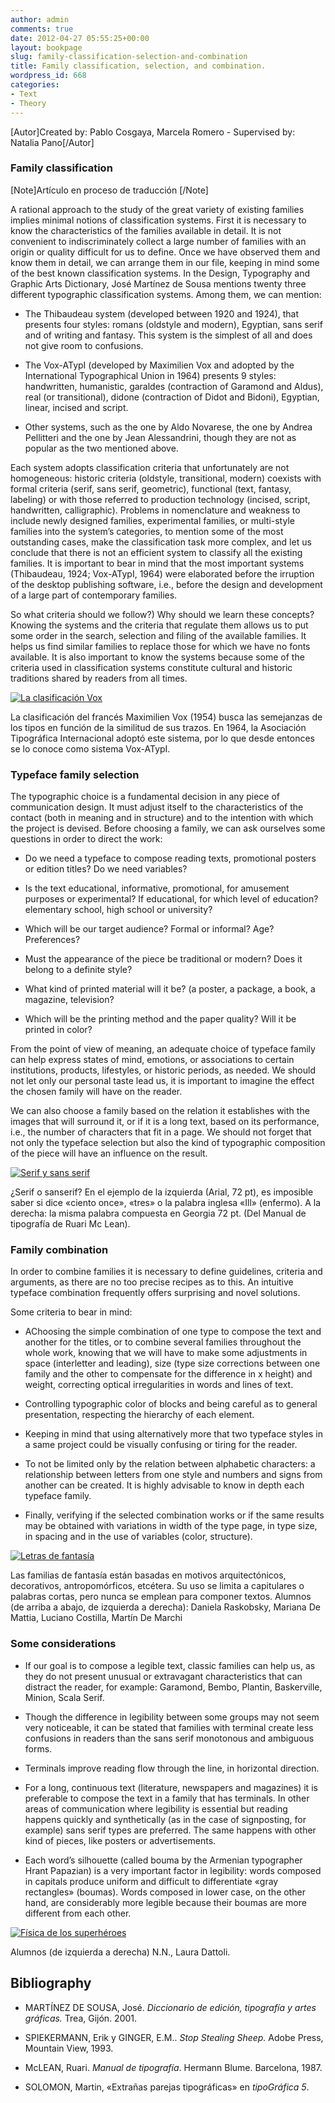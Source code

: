 ```yaml
---
author: admin
comments: true
date: 2012-04-27 05:55:25+00:00
layout: bookpage
slug: family-classification-selection-and-combination
title: Family classification, selection, and combination.
wordpress_id: 668
categories:
- Text
- Theory
---
```


[Autor]Created by: Pablo Cosgaya, Marcela Romero - Supervised by: Natalia Pano[/Autor]


### Family classification



[Note]Artículo en proceso de traducción [/Note]

A rational approach to the study of the great variety of existing families implies minimal notions of classification systems. First it is necessary to know the characteristics of the families available in detail. It is not convenient to indiscriminately collect a large number of families with an origin or quality difficult for us to define. Once we have observed them and know them in detail, we can arrange them in our file, keeping in mind some of the best known classification systems. In the Design, Typography and Graphic Arts Dictionary, José Martínez de Sousa mentions twenty three different typographic classification systems. Among them, we can mention:



	
  * The Thibaudeau system (developed between 1920 and 1924), that presents four styles: romans (oldstyle and modern), Egyptian, sans serif and of writing and fantasy. This system is the simplest of all and does not give room to confusions.

	
  * The Vox-ATypI (developed by Maximilien Vox and adopted by the International Typographical Union in 1964) presents 9 styles: handwritten, humanistic, garaldes (contraction of Garamond and Aldus), real (or transitional), didone (contraction of Didot and Bidoni), Egyptian, linear, incised and script.

	
  * Other systems, such as the one by Aldo Novarese, the one by Andrea Pellitteri and the one by Jean Alessandrini, though they are not as popular as the two mentioned above.


Each system adopts classification criteria that unfortunately are not homogeneous: historic criteria (oldstyle, transitional, modern) coexists with formal criteria (serif, sans serif, geometric), functional (text, fantasy, labeling) or with those referred to production technology (incised, script, handwritten, calligraphic). Problems in nomenclature and weakness to include newly designed families, experimental families, or multi-style families into the system’s categories, to mention some of the most outstanding cases, make the classification task more complex, and let us conclude that there is not an efficient system to classify all the existing families. It is important to bear in mind that the most important systems (Thibaudeau, 1924; Vox-ATypI, 1964) were elaborated before the irruption of the desktop publishing software, i.e., before the design and development of a large part of contemporary families. 

So what criteria should we follow?) Why should we learn these concepts? Knowing the systems and the criteria that regulate them allows us to put some order in the search, selection and filing of the available families. It helps us find similar families to replace those for which we have no fonts available. It is also important to know the systems because some of the criteria used in classification systems constitute cultural and historic traditions shared by readers from all times.

[![La clasificación Vox](http://www.oert.org/wp-content/uploads/2012/08/T03A_01_vox.jpg)](http://www.oert.org/wp-content/uploads/2012/08/T03A_01_vox.jpg)

<p class="caption">La clasificación del francés Maximilien Vox (1954) busca las semejanzas de los tipos en función de la similitud de sus trazos. En 1964, la Asociación Tipográfica Internacional adoptó este sistema, por lo que desde entonces se lo conoce como sistema Vox-ATypI.</p>


### Typeface family selection


The typographic choice is a fundamental decision in any piece of communication design. It must adjust itself to the characteristics of the contact (both in meaning and in structure) and to the intention with which the project is devised. Before choosing a family, we can ask ourselves some questions in order to direct the work: 



	
  * Do we need a typeface to compose reading texts, promotional posters or edition titles? Do we need variables? 

	
  * Is the text educational, informative, promotional, for amusement purposes or experimental? If educational, for which level of education? elementary school, high school or university?

	
  * Which will be our target audience? Formal or informal? Age? Preferences?

	
  * Must the appearance of the piece be traditional or modern? Does it belong to a definite style?

	
  * What kind of printed material will it be? (a poster, a package, a book, a magazine, television?

	
  * Which will be the printing method and the paper quality? Will it be printed in color?


From the point of view of meaning, an adequate choice of typeface family can help express states of mind, emotions, or associations to certain institutions, products, lifestyles, or historic periods, as needed. We should not let only our personal taste lead us, it is important to imagine the effect the chosen family will have on the reader. 

We can also choose a family based on the relation it establishes with the images that will surround it, or if it is a long text, based on its performance, i.e., the number of characters that fit in a page. We should not forget that not only the typeface selection but also the kind of typographic composition of the piece will have an influence on the result.

[![Serif y sans serif](http://www.oert.org/wp-content/uploads/2012/09/T03A_04_ill.jpg)](http://www.oert.org/wp-content/uploads/2012/09/T03A_04_ill.jpg)

<p class="caption">¿Serif o sanserif? En el ejemplo de la izquierda (Arial, 72 pt), es imposible saber si dice «ciento once», «tres» o la palabra inglesa «Ill» (enfermo). A la derecha: la misma palabra compuesta en Georgia 72 pt. (Del Manual de tipografía de Ruari Mc Lean).</p>


### Family combination


In order to combine families it is necessary to define guidelines, criteria and arguments, as there are no too precise recipes as to this. An intuitive typeface combination frequently offers surprising and novel solutions.

Some criteria to bear in mind: 



	
  * AChoosing the simple combination of one type to compose the text and another for the titles, or to combine several families throughout the whole work, knowing that we will have to make some adjustments in space (interletter and leading), size (type size corrections between one family and the other to compensate for the difference in x height) and weight, correcting optical irregularities in words and lines of text.

	
  * Controlling typographic color of blocks and being careful as to general presentation, respecting the hierarchy of each element.

	
  * Keeping in mind that using alternatively more that two typeface styles in a same project could be visually confusing or tiring for the reader.

	
  * To not be limited only by the relation between alphabetic characters: a relationship between letters from one style and numbers and signs from another can be created. It is highly advisable to know in depth each typeface family.

	
  * Finally, verifying if the selected combination works or if the same results may be obtained with variations in width of the type page, in type size, in spacing and in the use of variables (color, structure).


[![Letras de fantasía](http://www.oert.org/wp-content/uploads/2012/09/T03A_02_fantasia.jpg)](http://www.oert.org/wp-content/uploads/2012/09/T03A_02_fantasia.jpg)

<p class="caption">Las familias de fantasía están basadas en motivos arquitectónicos, decorativos, antropomórficos, etcétera. Su uso se limita a capitulares o palabras cortas, pero nunca se emplean para componer textos. Alumnos (de arriba a abajo, de izquierda a derecha): Daniela Raskobsky, Mariana De Mattia, Luciano Costilla, Martín De Marchi</p>




### Some considerations





	
  * If our goal is to compose a legible text, classic families can help us, as they do not present unusual or extravagant characteristics that can distract the reader, for example: Garamond, Bembo, Plantin, Baskerville, Minion, Scala Serif.

	
  * Though the difference in legibility between some groups may not seem very noticeable, it can be stated that families with terminal create less confusions in readers than the sans serif monotonous and ambiguous forms.

	
  * Terminals improve reading flow through the line, in horizontal direction.

	
  * For a long, continuous text (literature, newspapers and magazines) it is preferable to compose the text in a family that has terminals. In other areas of communication where legibility is essential but reading happens quickly and synthetically (as in the case of signposting, for example) sans serif types are preferred. The same happens with other kind of pieces, like posters or advertisements.

	
  * Each word’s silhouette (called bouma by the Armenian typographer Hrant Papazian) is a very important factor in legibility: words composed in capitals produce uniform and difficult to differentiate «gray rectangles» (boumas). Words composed in lower case, on the other hand, are considerably more legible because their boumas are more different from each other.


[![Física de los superhéroes](http://www.oert.org/wp-content/uploads/2012/09/T03A_02_ejemplos.jpg)](http://www.oert.org/wp-content/uploads/2012/09/T03A_02_ejemplos.jpg)

<p class="caption">Alumnos (de izquierda a derecha) N.N., Laura Dattoli.</p>



## Bibliography



	
  * MARTÍNEZ DE SOUSA, José. _Diccionario de edición, tipografía y artes gráficas._ Trea, Gijón. 2001.

	
  * SPIEKERMANN, Erik y GINGER, E.M.. _Stop Stealing Sheep._ Adobe Press, Mountain View, 1993.

	
  * McLEAN, Ruari. _Manual de tipografía_. Hermann Blume. Barcelona, 1987.

	
  * SOLOMON, Martin, «Extrañas parejas tipográficas» en _tipoGráfica 5_.



